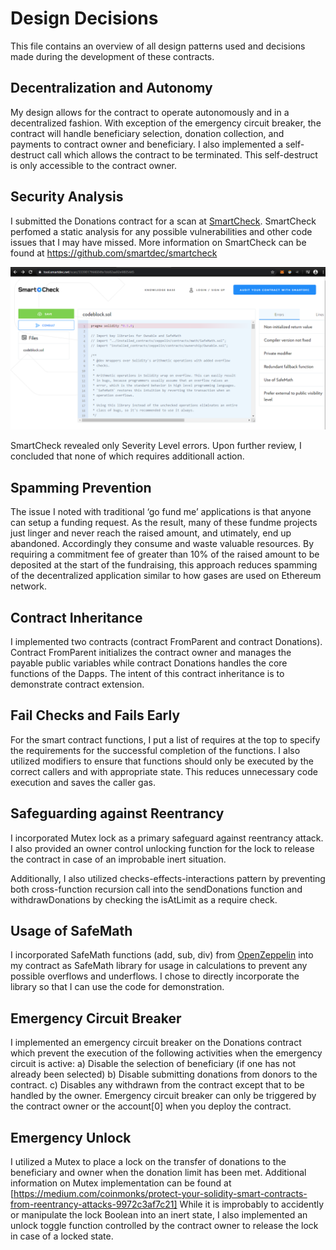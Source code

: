 # Design Decisions
This file contains an overview of all design patterns used and decisions made during the development of these contracts.

## Decentralization and Autonomy
My design allows for the contract to operate autonomously and in a decentralized fashion. With exception of the emergency circuit breaker, the contract will handle beneficiary selection, donation collection, and payments to contract owner and beneficiary. I also implemented a self-destruct call which allows the contract to be terminated. This self-destruct is only accessible to the contract owner.

## Security Analysis
I submitted the Donations contract for a scan at [SmartCheck](https://tool.smartdec.net/scan/3339817f44684fa1bb82aa92e9805445). SmartCheck perfomed a static analysis for any possible vulnerabilities and other code issues that I may have missed. More information on SmartCheck can be found at https://github.com/smartdec/smartcheck

![SmartCheck](/docs/img/SmartCheck.PNG)

SmartCheck revealed only Severity Level errors. Upon further review, I concluded that none of which requires additionall action.

## Spamming Prevention
The issue I noted with traditional ‘go fund me’ applications is that anyone can setup a funding request. As the result, many of these fundme projects just linger and never reach the raised amount, and utimately, end up abandoned. Accordingly they consume and waste valuable resources. By requiring a commitment fee of greater than 10% of the raised amount to be deposited at the start of the fundraising, this approach reduces spamming of the decentralized application similar to how gases are used on Ethereum network.

## Contract Inheritance
I implemented two contracts (contract FromParent and contract Donations). Contract FromParent initializes the contract owner and manages the payable public variables while contract Donations handles the core functions of the Dapps. The intent of this contract inheritance is to demonstrate contract extension.

## Fail Checks and Fails Early
For the smart contract functions, I put a list of requires at the top to specify the requirements for the successful completion of the functions. I also utilized modifiers to ensure that functions should only be executed by the correct callers and with appropriate state. This reduces unnecessary code execution and saves the caller gas.

## Safeguarding against Reentrancy
I incorporated Mutex lock as a primary safeguard against reentrancy attack. I also provided an owner control unlocking function for the lock to release the contract in case of an improbable inert situation.

Additionally, I also utilized checks-effects-interactions pattern by preventing both cross-function recursion call into the sendDonations function and withdrawDonations by checking the isAtLimit as a require check.

## Usage of SafeMath
I incorporated SafeMath functions (add, sub, div) from [OpenZeppelin](https://github.com/OpenZeppelin/openzeppelin-contracts/tree/master/contracts/math) into my contract as SafeMath library for usage in calculations to prevent any possible overflows and underflows. I chose to directly incorporate the library so that I can use the code for demonstration.

## Emergency Circuit Breaker
I implemented an emergency circuit breaker on the Donations contract which prevent the execution of the following activities when the emergency circuit is active:
a) Disable the selection of beneficiary (if one has not already been selected)
b) Disable submitting donations from donors to the contract.
c) Disables any withdrawn from the contract except that to be handled by the owner.
Emergency circuit breaker can only be triggered by the contract owner or the account[0] when you deploy the contract.

## Emergency Unlock
I utilized a Mutex to place a lock on the transfer of donations to the beneficiary and owner when the donation limit has been met. Additional information on Mutex implementation can be found at [https://medium.com/coinmonks/protect-your-solidity-smart-contracts-from-reentrancy-attacks-9972c3af7c21]
While it is improbably to accidently or manipulate the lock Boolean into an inert state, I also implemented an unlock toggle function controlled by the contract owner to release the lock in case of a locked state.